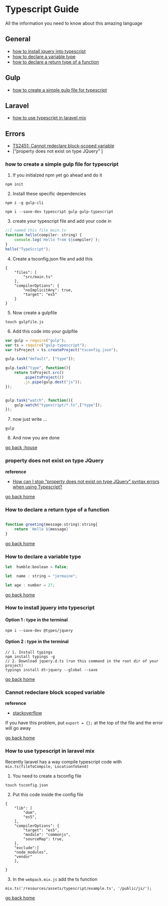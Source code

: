# Typescript Guide

All the information you need to know about this amazing language

## General

- [how to install jquery into typescript][jquery-type]
- [how to declare a variable type][data-type]
- [how to declare a return type of a function][function-type]

## Gulp

- [how to create a simple gulp file for typescript][gulp-type]


## Laravel

- [how to use typescript in laravel mix][type-mix]

## Errors
-  [TS2451: Cannot redeclare block-scoped variable ][redeclare-variable]
- [“property does not exist on type JQuery” ]

[gulp-type]:#how-to-create-a-simple-gulp-file-for-typescript
[function-type]:#how-to-declare-a-return-type-of-a-function
[data-type]:#how-to-declare-a-variable-type
[jquery-type]:#how-to-install-jquery-into-typescript
[redeclare-variable]:#cannot-redeclare-block-scoped-variable
[home]:#typescript-guide
[type-mix]:#how-to-use-typescript-in-laravel-mix


### how to create a simple gulp file for typescript

1. If you initialzed npm yet go ahead and do it 

```
npm init
```
2. Install these specific dependencies

```
npm i -g gulp-cli

npm i --save-dev typescript gulp gulp-typescript
```

3. create your typescript file and add your code in

```js
//I named this file main.ts
function hello(compiler: string) {
    console.log(`Hello from ${compiler}`);
}
hello("TypeScript");
```
4. Create a tsconfig.json file and add this

```
{
    "files": [
        "src/main.ts"
    ],
    "compilerOptions": {
        "noImplicitAny": true,
        "target": "es5"
    }
}
```
5. Now create a gulpfile

```
touch gulpfile.js
```
6. Add this code into your gulpfile

```js
var gulp = require("gulp");
var ts = require("gulp-typescript");
var tsProject = ts.createProject("tsconfig.json");

gulp.task("default", ["type"]);

gulp.task("type", function(){
    return tsProject.src()
        .pipe(tsProject())
        .js.pipe(gulp.dest("js"));
});


gulp.task("watch", function(){
    gulp.watch("typescript/*.ts",["type"]);
});
```

7. now just write ...

```
gulp
```

8. And now you are done


[go back :house][home]

### property does not exist on type JQuery

**reference**
- [How can I stop “property does not exist on type JQuery” syntax errors when using Typescript?](https://stackoverflow.com/questions/24984014/how-can-i-stop-property-does-not-exist-on-type-jquery-syntax-errors-when-using)

[go back home][home]

### How to declare a return type of a function

```js

function greeting(message:string):string{
    return `Hello ${message}`
}
```

[go back home][home]

### How to declare a variable type


```js
let  humble:boolean = false;

let  name : string = "jermaine";

let age : number = 27;
```

[go back home][home]

### How to install jquery into typescript

#### Option 1 : type in the terminal

```
npm i --save-dev @types/jquery

```

#### Option 2 : type in the terminal 

```
// 1. Install typings
npm install typings -g
// 2. Download jquery.d.ts (run this command in the root dir of your project)
typings install dt~jquery --global --save

```

[go back home][home]

### Cannot redeclare block scoped variable

**reference**
- [stackoverflow](https://stackoverflow.com/questions/40900791/cannot-redeclare-block-scoped-variable-in-unrelated-files)

If you have this problem, put `export = {};` at the top of the file and the error will go away

[go back home][home]


### How to use typescript in laravel mix

Recently laravel has a way compile typescript code with `mix.ts(fileToCompile, LocationToSend)`

1. You need to  create a tsconfig file

```
touch tsconfig.json
```

2. Put this code inside the config file

```
{
    "lib": [
        "dom",
        "es5",
    ],
    "compilerOptions": {
        "target": "es5",
        "module": "commonjs",
        "sourceMap": true,
    },
    "exclude":[
	"node_modules",
	"vendor"
	],

}
```
3. In the `webpack.mix.js` add the ts function

```
mix.ts('/resources/assets/typescript/example.ts', '/public/js/');

```

[go back home][home]
